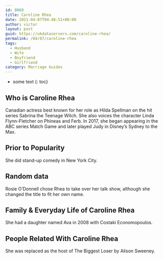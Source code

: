 ```yaml
---
id: 8069
title: Caroline Rhea
date: 2021-04-07T04:48:51+00:00
author: victor
layout: post
guid: https://ukdataservers.com/caroline-rhea/
permalink: /04/07/caroline-rhea
tags:
  - Husband
  - Wife
  - Boyfriend
  - Girlfriend
category: Marriage Guides
---
```


* some text
{: toc}


## Who is Caroline Rhea



Canadian actress best known for her role as Hilda Spellman on the hit series Sabrina the Teenage Witch. She also voices the character Linda Flynn-Fletcher on Phineas and Ferb. In 2017, she began appearing in the ABC series Match Game and later played Judy in Disney&#8217;s Sydney to the Max. 

                
                
                
## Prior to Popularity



She did stand-up comedy in New York City.

                
                
                
## Random data



Rosie O&#8217;Donnell chose Rhea to take over her talk show, although she changed the title to fit her own name.

                
                
                
## Family & Everyday Life of Caroline Rhea



She had a daughter named Ava in 2008 with Costaki Economopoulos.

                
                
                
## People Related With Caroline Rhea



She was replaced as the host of The Biggest Loser by Alison Sweeney.

                
              
            
          
          
          